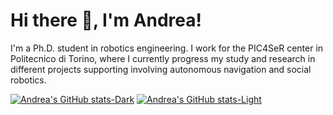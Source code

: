 # Hi there 👋, I'm Andrea!

<p align="justify">
  
I'm a Ph.D. student in robotics engineering. I work for the PIC4SeR center in Politecnico di Torino, where I currently progress my study and research in different projects supporting involving autonomous navigation and social robotics.

[![Andrea's GitHub stats-Dark](https://github-readme-stats.vercel.app/api?username=andreaostuni&show_icons=true&theme=dark#gh-dark-mode-only)](https://github.com/anuraghazra/github-readme-stats#gh-dark-mode-only)
[![Andrea's GitHub stats-Light](https://github-readme-stats.vercel.app/api?username=andreaostuni&show_icons=true&theme=default#gh-light-mode-only)](https://github.com/anuraghazra/github-readme-stats#gh-light-mode-only)
